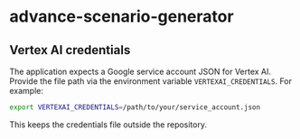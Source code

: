# advance-scenario-generator

## Vertex AI credentials

The application expects a Google service account JSON for Vertex AI.
Provide the file path via the environment variable `VERTEXAI_CREDENTIALS`.
For example:

```bash
export VERTEXAI_CREDENTIALS=/path/to/your/service_account.json
```

This keeps the credentials file outside the repository.
